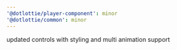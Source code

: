 ```yaml
---
'@dotlottie/player-component': minor
'@dotlottie/common': minor
---
```


updated controls with styling and multi animation support

